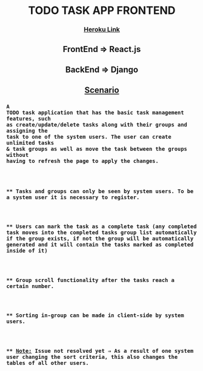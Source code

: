 <h1 align="center">TODO TASK APP FRONTEND</h1>
<div align="center">
  <h3>
    <a href="https://dj-react-todotaskapp-frontend.herokuapp.com/">
      Heroku Link
    </a>
  </h3>
</div>

## <div align="center">FrontEnd ⇒ React.js</div>
## <div align="center">BackEnd ⇒ Django</div>

## <div align="center"><u>Scenario</u></div>
### <code>A TODO task application that has the basic task management features, such as create/update/delete tasks along with their groups and assigning the task to one of the system users. The user can create unlimited tasks & task groups as well as move the task between the groups without having to refresh the page to apply the changes.</code>

<code>
  <h3>** Tasks and groups can only be seen by system users. To be a system user it is necessary to register.</h3>
  <h3>** Users can mark the task as a complete task (any completed task moves into the completed tasks group list automatically if the group exists, if not the group will be automatically generated and it will contain the tasks marked as completed inside of it)</h3>
  <h3>** Group scroll functionality after the tasks reach a certain number.</h3>
  <h3>** Sorting in-group can be made in client-side by system users.</h3>
  <h3>** <u>Note:</u> Issue not resolved yet ⇒ As a result of one system user changing the sort criteria, this also changes the tables of all other users.</h3></code>
